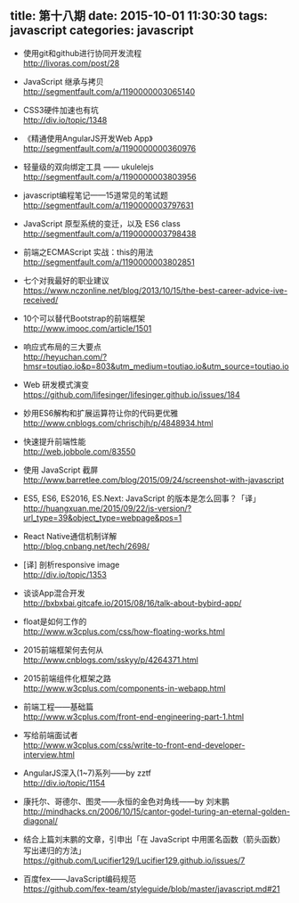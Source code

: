 title: 第十八期
date: 2015-10-01 11:30:30
tags: javascript
categories: javascript
---
* 使用git和github进行协同开发流程  
http://livoras.com/post/28

* JavaScript 继承与拷贝  
http://segmentfault.com/a/1190000003065140

* CSS3硬件加速也有坑  
http://div.io/topic/1348

* 《精通使用AngularJS开发Web App》  
http://segmentfault.com/a/1190000000360976

* 轻量级的双向绑定工具 —— ukulelejs  
http://segmentfault.com/a/1190000003803956

* javascript编程笔记——15道常见的笔试题  
http://segmentfault.com/a/1190000003797631

* JavaScript 原型系统的变迁，以及 ES6 class   
http://segmentfault.com/a/1190000003798438

* 前端之ECMAScript 实战：this的用法  
http://segmentfault.com/a/1190000003802851

* 七个对我最好的职业建议  
https://www.nczonline.net/blog/2013/10/15/the-best-career-advice-ive-received/

* 10个可以替代Bootstrap的前端框架  
http://www.imooc.com/article/1501

* 响应式布局的三大要点  
http://heyuchan.com/?hmsr=toutiao.io&p=803&utm_medium=toutiao.io&utm_source=toutiao.io

* Web 研发模式演变  
https://github.com/lifesinger/lifesinger.github.io/issues/184

* 妙用ES6解构和扩展运算符让你的代码更优雅  
http://www.cnblogs.com/chrischjh/p/4848934.html

* 快速提升前端性能  
http://web.jobbole.com/83550

* 使用 JavaScript 截屏  
http://www.barretlee.com/blog/2015/09/24/screenshot-with-javascript

* ES5, ES6, ES2016, ES.Next: JavaScript 的版本是怎么回事？「译」   
http://huangxuan.me/2015/09/22/js-version/?url_type=39&object_type=webpage&pos=1

* React Native通信机制详解   
http://blog.cnbang.net/tech/2698/

* [译] 剖析responsive image   
http://div.io/topic/1353

* 谈谈App混合开发  
http://bxbxbai.gitcafe.io/2015/08/16/talk-about-bybird-app/

* float是如何工作的  
http://www.w3cplus.com/css/how-floating-works.html

* 2015前端框架何去何从  
http://www.cnblogs.com/sskyy/p/4264371.html

* 2015前端组件化框架之路  
http://www.w3cplus.com/components-in-webapp.html

* 前端工程——基础篇  
http://www.w3cplus.com/front-end-engineering-part-1.html

* 写给前端面试者  
http://www.w3cplus.com/css/write-to-front-end-developer-interview.html

* AngularJS深入(1~7)系列——by zztf  
http://div.io/topic/1154

* 康托尔、哥德尔、图灵——永恒的金色对角线——by 刘末鹏  
http://mindhacks.cn/2006/10/15/cantor-godel-turing-an-eternal-golden-diagonal/

* 结合上篇刘末鹏的文章，引申出「在 JavaScript 中用匿名函数（箭头函数）写出递归的方法」   
https://github.com/Lucifier129/Lucifier129.github.io/issues/7

* 百度fex——JavaScript编码规范  
https://github.com/fex-team/styleguide/blob/master/javascript.md#21
